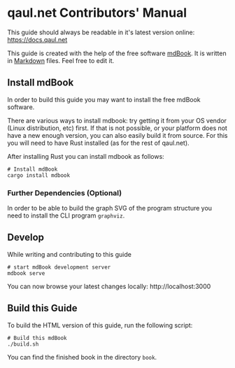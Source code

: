 # qaul.net Contributors' Manual

This guide should always be readable in it's latest version online:
https://docs.qaul.net

This guide is created with the help of the free software [mdBook].  It
is written in [Markdown] files.  Feel free to edit it.

[mdBook]: https://rust-lang-nursery.github.io/mdBook/
[Markdown]: https://www.markdownguide.org/getting-started

## Install mdBook

In order to build this guide you may want to install the free mdBook
software.

There are various ways to install mdbook: try getting it from your OS
vendor (Linux distribution, etc) first.  If that is not possible, or
your platform does not have a new enough version, you can also easily
build it from source.  For this you will need to have Rust installed
(as for the rest of qaul.net).

After installing Rust you can install mdbook as follows:

```
# Install mdBook
cargo install mdbook
```

### Further Dependencies (Optional)

In order to be able to build the graph SVG of the program structure you 
need to install the CLI program `graphviz`.


## Develop

While writing and contributing to this guide

```
# start mdBook development server
mdbook serve
```

You can now browse your latest changes locally: http://localhost:3000


## Build this Guide

To build the HTML version of this guide, run the following script:

```
# Build this mdBook
./build.sh
```

You can find the finished book in the directory `book`.
